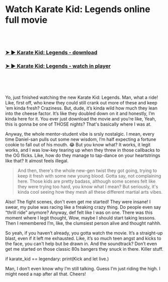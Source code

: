 <h1>Watch Karate Kid: Legends online full movie</h1>


<br><br>

<h3><a href="https://Jasons-tremabegnes1971.github.io/pspuadgkws/">➤ ► Karate Kid: Legends - download</a></h3> 
<h3><a href="https://Jasons-tremabegnes1971.github.io/pspuadgkws/">➤ ► Karate Kid: Legends - watch in player</a></h3>


<br><br><br>


Yo, just finished watching the new Karate Kid: Legends. Man, what a ride! Like, first off, who knew they could still crank out more of these and keep 'em kinda fresh? Craziness. But, dude, it’s kinda wild how much they lean into the cheese factor. It’s like they doubled down on it and honestly, I’m kinda here for it. You ever just download the movie and you’re like, Yeah, this is gonna be one of THOSE nights? That's basically where I was at.

Anyway, the whole mentor-student vibe is srsly nostalgic. I mean, every time Daniel-san pulls out some new wisdom, I’m half expecting a fortune cookie to fall out of his mouth. 😂 But you know what? It works, it legit works, and I was low-key tearing up when they threw in those callbacks to the OG flicks. Like, how do they manage to tap-dance on your heartstrings like that? It almost feels illegal.

> And then, there's the whole new-gen twist they got going, trying to keep it fresh with some new young blood. Gotta say, not complaining here. Those kids are pretty badass, although some scenes felt like they were trying too hard, you know what I mean? But seriously, it's kinda cool seeing how they mesh all these different martial arts vibes.

Also! The fight scenes, don't even get me started! They were insane! I swear, my pulse was racing like a freaking crazy thing. Do people even say “thrill ride” anymore? Anyway, def felt like I was on one. There was this moment where I legit thought, Wow, maybe I should start taking lessons. Then I remembered I’m, like, the clumsiest person alive and thought nahhh.

So yeah, if you haven’t already, you gotta watch the movie. It’s a straight-up blast, even if it left me exhausted. Like, it’s so much teen angst and kicks to the face, you can't help but be drawn in. And the soundtrack? Don’t even get me started on those classic 80s bangers they snuck in there. Killer stuff.

if karate_kid == legendary: print(Kick and let live.)

Man, I don’t even know why I’m still talking. Guess I’m just riding the high. I might need a nap after all that.  Cheers! 
